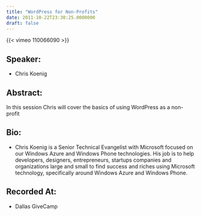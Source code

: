 ```yaml
---
title: "WordPress for Non-Profits"
date: 2011-10-22T23:30:25.0000000
draft: false
---
```


{{< vimeo 110066090 >}}

## Speaker:

 - Chris Koenig

## Abstract:

<p>In this session Chris will cover the basics of using WordPress as a non-profit</p>

## Bio:

 - <p>Chris Koenig is a Senior Technical Evangelist with Microsoft focused on our Windows Azure and Windows Phone technologies.  His job is to help developers, designers, entrepreneurs, startups companies and organizations large and small to find success and riches using Microsoft technology, specifically around Windows Azure and Windows Phone.</p>

## Recorded At:

 - Dallas GiveCamp


